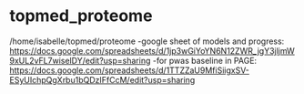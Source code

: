 # topmed_proteome
/home/isabelle/topmed/proteome
-google sheet of models and progress:  https://docs.google.com/spreadsheets/d/1jp3wGiYoYN6N12ZWR_jgY3jljmW9xUL2vFL7wiselDY/edit?usp=sharing
-for pwas baseline in PAGE:  https://docs.google.com/spreadsheets/d/1TTZZaU9MfiSiigxSV-ESyUIchpQgXrbu1bQDzIFfCcM/edit?usp=sharing
